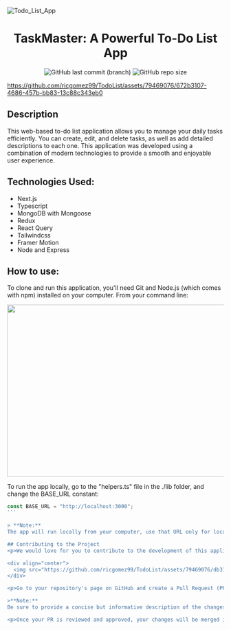 ![Todo_List_App](https://github.com/ricgomez99/TodoList/assets/79469076/390a4e25-4e7b-4f8b-8936-982dff55df73)
<h1 align="center">TaskMaster: A Powerful To-Do List App</h1>
<div align="center">
  <img alt="GitHub last commit (branch)" src="https://img.shields.io/github/last-commit/ricgomez99/TodoList/main">
  <img alt="GitHub repo size" src="https://img.shields.io/github/repo-size/ricgomez99/TodoList">
</div>

https://github.com/ricgomez99/TodoList/assets/79469076/672b3107-4686-457b-bb83-13c88c343eb0

## Description
<p>
This web-based to-do list application allows you to manage your daily tasks efficiently. You can create, edit, and delete tasks, as well as add detailed descriptions to each one. This application was developed using a combination of modern technologies to provide a smooth and enjoyable user experience.
</p>

## Technologies Used:
- Next.js
- Typescript
- MongoDB with Mongoose
- Redux
- React Query
- Tailwindcss
- Framer Motion
- Node and Express

## How to use:
<p>
  To clone and run this application, you'll need Git and Node.js (which comes with npm) installed on your computer. From your command line:
</p>

<div align="center">
  <img src="https://github.com/ricgomez99/TodoList/assets/79469076/9ecb9404-1f1b-4587-9d11-6c126467c333" width="600px" height="400px" />
</div>

<p>
  To run the app locally, go to the "helpers.ts" file in the ./lib folder, and change the BASE_URL constant:
</p>

````javascript
const BASE_URL = "http://localhost:3000";
```

> **Note:**
The app will run locally from your computer, use that URL only for local development, you can comment out the original URL, but don't forget to leave it the same when you're going to pull your changes. 

## Contributing to the Project
<p>We would love for you to contribute to the development of this application! Here are the steps to get started:</p>

<div align="center">
  <img src="https://github.com/ricgomez99/TodoList/assets/79469076/db312d23-a17c-4a81-88fe-1531e32ec64e" />
</div>

<p>Go to your repository's page on GitHub and create a Pull Request (PR) from your branch to the "developer" branch (usually develop).</p>

>**Note:**
Be sure to provide a concise but informative description of the changes you have made in your PR. This will help reviewers understand your contributions.

<p>Once your PR is reviewed and approved, your changes will be merged into the project's main branch.<br> Thank you for contributing to making this application even better!</p>
